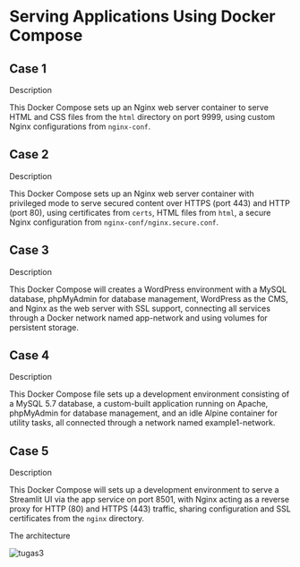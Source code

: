 # Serving Applications Using Docker Compose

## Case 1

Description

This Docker Compose sets up an Nginx web server container to serve HTML and CSS files from the `html` directory on port 9999, using custom Nginx configurations from `nginx-conf`.

## Case 2

Description

This Docker Compose sets up an Nginx web server container with privileged mode to serve secured content over HTTPS (port 443) and HTTP (port 80), using certificates from `certs`, HTML files from `html`, a secure Nginx configuration from `nginx-conf/nginx.secure.conf`.

## Case 3

Description

This Docker Compose will creates a WordPress environment with a MySQL database, phpMyAdmin for database management, WordPress as the CMS, and Nginx as the web server with SSL support, connecting all services through a Docker network named app-network and using volumes for persistent storage.

## Case 4

Description

This Docker Compose file sets up a development environment consisting of a MySQL 5.7 database, a custom-built application running on Apache, phpMyAdmin for database management, and an idle Alpine container for utility tasks, all connected through a network named example1-network.

## Case 5

Description

This Docker Compose will sets up a development environment to serve a Streamlit UI via the app service on port 8501, with Nginx acting as a reverse proxy for HTTP (80) and HTTPS (443) traffic, sharing configuration and SSL certificates from the `nginx` directory.

The architecture

![tugas3](https://github.com/user-attachments/assets/4a428854-d8e9-48e8-bef5-f2db2b21354c)
